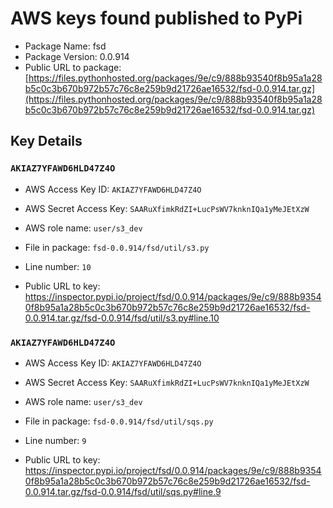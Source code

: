 # AWS keys found published to PyPi

* Package Name: fsd
* Package Version: 0.0.914
* Public URL to package: [https://files.pythonhosted.org/packages/9e/c9/888b93540f8b95a1a28b5c0c3b670b972b57c76c8e259b9d21726ae16532/fsd-0.0.914.tar.gz](https://files.pythonhosted.org/packages/9e/c9/888b93540f8b95a1a28b5c0c3b670b972b57c76c8e259b9d21726ae16532/fsd-0.0.914.tar.gz)

## Key Details

### `AKIAZ7YFAWD6HLD47Z4O`

* AWS Access Key ID: `AKIAZ7YFAWD6HLD47Z4O`
* AWS Secret Access Key: `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` 
* AWS role name: `user/s3_dev`
* File in package: `fsd-0.0.914/fsd/util/s3.py`
* Line number: `10`

* Public URL to key: https://inspector.pypi.io/project/fsd/0.0.914/packages/9e/c9/888b93540f8b95a1a28b5c0c3b670b972b57c76c8e259b9d21726ae16532/fsd-0.0.914.tar.gz/fsd-0.0.914/fsd/util/s3.py#line.10



### `AKIAZ7YFAWD6HLD47Z4O`

* AWS Access Key ID: `AKIAZ7YFAWD6HLD47Z4O`
* AWS Secret Access Key: `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` 
* AWS role name: `user/s3_dev`
* File in package: `fsd-0.0.914/fsd/util/sqs.py`
* Line number: `9`

* Public URL to key: https://inspector.pypi.io/project/fsd/0.0.914/packages/9e/c9/888b93540f8b95a1a28b5c0c3b670b972b57c76c8e259b9d21726ae16532/fsd-0.0.914.tar.gz/fsd-0.0.914/fsd/util/sqs.py#line.9


